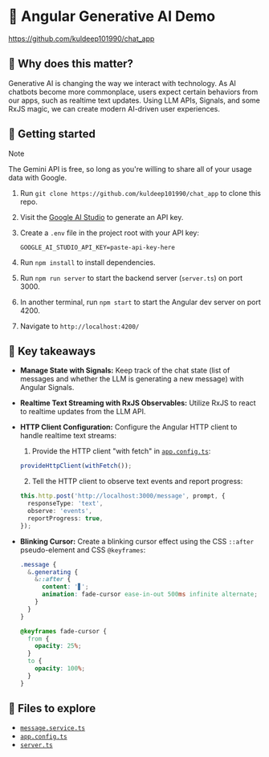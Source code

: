# 🤖 Angular Generative AI Demo

https://github.com/kuldeep101990/chat_app

## 🤔 Why does this matter?

Generative AI is changing the way we interact with technology. As AI chatbots become more commonplace, users expect certain behaviors from our apps, such as realtime text updates. Using LLM APIs, Signals, and some RxJS magic, we can create modern AI-driven user experiences.

## 🏃 Getting started

> [!NOTE]  
> The Gemini API is free, so long as you're willing to share all of your usage data with Google.

1. Run `git clone https://github.com/kuldeep101990/chat_app` to clone this repo.

2. Visit the [Google AI Studio](https://aistudio.google.com/app/apikey) to generate an API key.

3. Create a `.env` file in the project root with your API key:

   ```
   GOOGLE_AI_STUDIO_API_KEY=paste-api-key-here
   ```

4. Run `npm install` to install dependencies.

5. Run `npm run server` to start the backend server (`server.ts`) on port 3000.

6. In another terminal, run `npm start` to start the Angular dev server on port 4200.

7. Navigate to `http://localhost:4200/`

## 🔑 Key takeaways

- **Manage State with Signals:** Keep track of the chat state (list of messages and whether the LLM is generating a new message) with Angular Signals.

- **Realtime Text Streaming with RxJS Observables:** Utilize RxJS to react to realtime updates from the LLM API.

- **HTTP Client Configuration:** Configure the Angular HTTP client to handle realtime text streams:

  1. Provide the HTTP client "with fetch" in [`app.config.ts`](src/app/app.config.ts):

  ```typescript
  provideHttpClient(withFetch());
  ```

  2. Tell the HTTP client to observe text events and report progress:

  ```typescript
  this.http.post('http://localhost:3000/message', prompt, {
    responseType: 'text',
    observe: 'events',
    reportProgress: true,
  });
  ```

- **Blinking Cursor:** Create a blinking cursor effect using the CSS `::after` pseudo-element and CSS `@keyframes`:

  ```scss
  .message {
    &.generating {
      &::after {
        content: '▋';
        animation: fade-cursor ease-in-out 500ms infinite alternate;
      }
    }
  }

  @keyframes fade-cursor {
    from {
      opacity: 25%;
    }
    to {
      opacity: 100%;
    }
  }
  ```

## 🔭 Files to explore

- [`message.service.ts`](src/app/message.service.ts)
- [`app.config.ts`](src/app/app.config.ts)
- [`server.ts`](src/server.ts)

